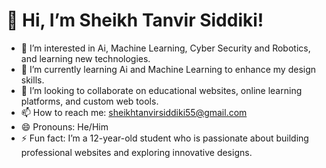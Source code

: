 # 👋 Hi, I’m Sheikh Tanvir Siddiki!

- 👀 I’m interested in Ai, Machine Learning, Cyber Security and Robotics, and learning new technologies.
- 🌱 I’m currently learning Ai and Machine Learning to enhance my design skills.
- 💞️ I’m looking to collaborate on educational websites, online learning platforms, and custom web tools.
- 📫 How to reach me: [sheikhtanvirsiddiki55@gmail.com](mailto:sheikhtanvirsiddiki55@gmail.com)
- 😄 Pronouns: He/Him
- ⚡ Fun fact: I’m a 12-year-old student who is passionate about building professional websites and exploring innovative designs.

<!---
SheikhTanvirSiddiki/SheikhTanvirSiddiki is a ✨ special ✨ repository because its `README.md` (this file) appears on your GitHub profile.
You can click the Preview link to take a look at your changes.
--->
